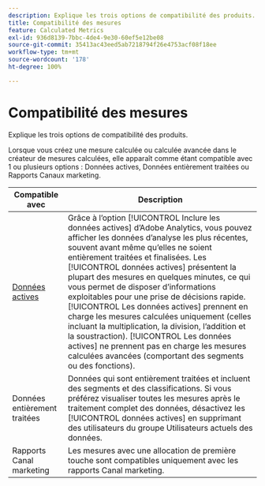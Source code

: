 ```yaml
---
description: Explique les trois options de compatibilité des produits.
title: Compatibilité des mesures
feature: Calculated Metrics
exl-id: 936d8139-7bbc-4de4-9e30-60ef5e12be08
source-git-commit: 35413ac43eed5ab7218794f26e4753acf08f18ee
workflow-type: tm+mt
source-wordcount: '178'
ht-degree: 100%

---
```


# Compatibilité des mesures

Explique les trois options de compatibilité des produits.

Lorsque vous créez une mesure calculée ou calculée avancée dans le créateur de mesures calculées, elle apparaît comme étant compatible avec 1 ou plusieurs options : Données actives, Données entièrement traitées ou Rapports Canaux marketing.

| Compatible avec | Description |
| --- | --- |
| [Données actives](https://experienceleague.adobe.com/docs/analytics/analyze/reports-analytics/current-data.html?lang=fr) | Grâce à l’option [!UICONTROL Inclure les données actives] d’Adobe Analytics, vous pouvez afficher les données d’analyse les plus récentes, souvent avant même qu’elles ne soient entièrement traitées et finalisées. Les [!UICONTROL données actives] présentent la plupart des mesures en quelques minutes, ce qui vous permet de disposer d’informations exploitables pour une prise de décisions rapide. [!UICONTROL Les données actives] prennent en charge les mesures calculées uniquement (celles incluant la multiplication, la division, l’addition et la soustraction). [!UICONTROL Les données actives] ne prennent pas en charge les mesures calculées avancées (comportant des segments ou des fonctions). |
| Données entièrement traitées | Données qui sont entièrement traitées et incluent des segments et des classifications. Si vous préférez visualiser toutes les mesures après le traitement complet des données, désactivez les [!UICONTROL données actives] en supprimant des utilisateurs du groupe Utilisateurs actuels des données. |
| Rapports Canal marketing | Les mesures avec une allocation de première touche sont compatibles uniquement avec les rapports Canal marketing. |